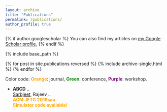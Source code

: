 ```yaml
---
layout: archive
title: "Publications"
permalink: /publications/
author_profile: true
---
```


{% if author.googlescholar %}
  You can also find my articles on <u><a href="https://scholar.google.co.in/citations?user=yymAYRoAAAAJ&hl=en">my Google Scholar profile</a>.</u>
{% endif %}

{% include base_path %}

{% for post in site.publications reversed %}
  {% include archive-single.html %}
{% endfor %}

Color code: <span style="color:orange">**Orange**</span>: journal, <span style="color:green">**Green**</span>: conference, <span style="color:purple">**Purple**</span>: workshop.
- **ABCD** ..  
<span style="text-decoration:underline">Sarbjeet</span>, Rajeev ..  
<span style="color:orange">**ACM JETC 2019saa**</span>   
<span style="color:orange">**Simulator code available!**</span>